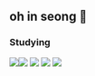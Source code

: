 ## oh in seong 👋

<!--
**ois0886/ois0886** is a ✨ _special_ ✨ repository because its `README.md` (this file) appears on your GitHub profile.

Here are some ideas to get you started:

- 🔭 I’m currently working on ...
- 🌱 I’m currently learning ...
- 👯 I’m looking to collaborate on ...
- 🤔 I’m looking for help with ...
- 💬 Ask me about ...
- 📫 How to reach me: ...
- 😄 Pronouns: ...
- ⚡ Fun fact: ...
-->
### Studying
<img src="https://img.shields.io/badge/이름-색상코드?style=flat-square&logo=로고명&logoColor=로고색"/><img src="https://img.shields.io/badge/Kotlin-7F52FF?style=flat&logo=Kotlin&logoColor=black"/>
<img src="https://img.shields.io/badge/C++-00599C?style=flat-square&logo=C++&logoColor=white"/>
<img src="https://img.shields.io/badge/Java-색상코드?style=flat-square&logo=로고명&logoColor=로고색"/>
<img src="https://img.shields.io/badge/Python-색상코드?style=flat-square&logo=로고명&logoColor=로고색"/>
